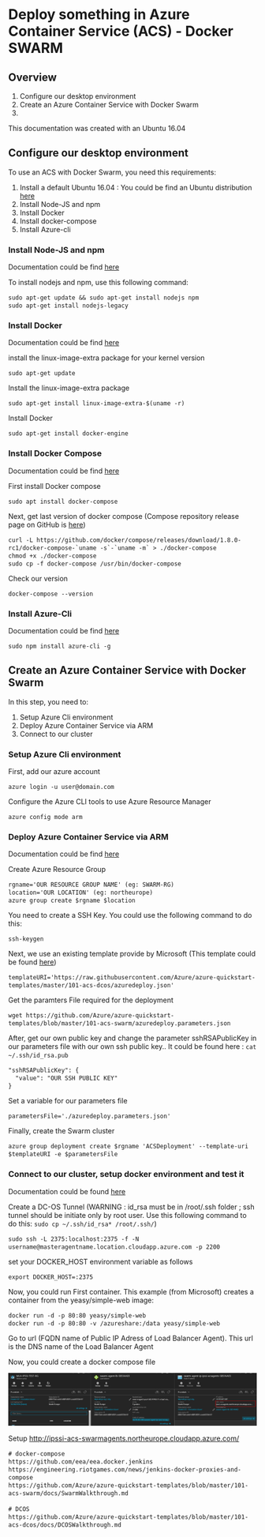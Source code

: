 # Deploy something in Azure Container Service (ACS) - Docker SWARM
## Overview

1. Configure our desktop environment
2. Create an Azure Container Service with Docker Swarm
3.

This documentation was created with an Ubuntu 16.04


## Configure our desktop environment
To use an ACS with Docker Swarm, you need this requirements:

1. Install a default Ubuntu 16.04 : You could be find an Ubuntu distribution [here](http://www.ubuntu.com/download/desktop)
2. Install Node-JS and npm
3. Install Docker
4. Install docker-compose
5. Install Azure-cli

### Install Node-JS and npm
Documentation could be find [here](https://doc.ubuntu-fr.org/nodejs)

To install nodejs and npm, use this following command:

    sudo apt-get update && sudo apt-get install nodejs npm
    sudo apt-get install nodejs-legacy

### Install Docker
Documentation could be find [here](https://docs.docker.com/engine/installation/linux/ubuntulinux/)

install the linux-image-extra package for your kernel version

    sudo apt-get update
Install the linux-image-extra package

    sudo apt-get install linux-image-extra-$(uname -r)
Install Docker

    sudo apt-get install docker-engine

### Install Docker Compose
Documentation could be find [here](https://docs.docker.com/compose/)

First install Docker compose

    sudo apt install docker-compose

Next, get last version of docker compose (Compose repository release page on GitHub is [here](https://github.com/docker/compose/releases))

    curl -L https://github.com/docker/compose/releases/download/1.8.0-rc1/docker-compose-`uname -s`-`uname -m` > ./docker-compose
    chmod +x ./docker-compose
    sudo cp -f docker-compose /usr/bin/docker-compose
Check our version

    docker-compose --version

### Install Azure-Cli
Documentation could be find [here](https://azure.microsoft.com/fr-fr/documentation/articles/xplat-cli-install/)

    sudo npm install azure-cli -g

## Create an Azure Container Service with Docker Swarm
In this step, you need to:
1. Setup Azure Cli environment
2. Deploy Azure Container Service via ARM
3. Connect to our cluster

### Setup Azure Cli environment
First, add our azure account

    azure login -u user@domain.com

Configure the Azure CLI tools to use Azure Resource Manager

    azure config mode arm

### Deploy Azure Container Service via ARM
Documentation could be find [here](https://azure.microsoft.com/en-us/documentation/articles/container-service-deployment/)

Create Azure Resource Group

    rgname='OUR RESOURCE GROUP NAME' (eg: SWARM-RG)
    location='OUR LOCATION' (eg: northeurope)
    azure group create $rgname $location

You need to create a SSH Key. You could use the following command to do this:

    ssh-keygen

Next, we use an existing template provide by Microsoft (This template could be found [here](https://github.com/Azure/azure-quickstart-templates/blob/master/101-acs-swarm/docs/SwarmWalkthrough.md))

    templateURI='https://raw.githubusercontent.com/Azure/azure-quickstart-templates/master/101-acs-dcos/azuredeploy.json'

Get the paramters File required for the deployment

    wget https://github.com/Azure/azure-quickstart-templates/blob/master/101-acs-swarm/azuredeploy.parameters.json

After, get our own public key and change the parameter sshRSAPublicKey in our parameters file with our own ssh public key.. It could be found here : `cat ~/.ssh/id_rsa.pub`

    "sshRSAPublicKey": {
      "value": "OUR SSH PUBLIC KEY"
    }
Set a variable for our parameters file

    parametersFile='./azuredeploy.parameters.json'
Finally, create the Swarm cluster

    azure group deployment create $rgname 'ACSDeployment' --template-uri $templateURI -e $parametersFile
### Connect to our cluster, setup docker environment and test it
Documentation could be found [here](https://azure.microsoft.com/en-us/documentation/articles/container-service-connect/)

Create a DC-OS Tunnel (WARNING : id_rsa must be in /root/.ssh folder ; ssh tunnel should be initiate only by root user. Use this following command to do this: `sudo cp ~/.ssh/id_rsa* /root/.ssh/`)

    sudo ssh -L 2375:localhost:2375 -f -N username@masteragentname.location.cloudapp.azure.com -p 2200
set your DOCKER_HOST environment variable as follows

    export DOCKER_HOST=:2375
Now, you could run First container. This example (from Microsoft) creates a container from the yeasy/simple-web image:

    docker run -d -p 80:80 yeasy/simple-web
    docker run -d -p 80:80 -v /azureshare:/data yeasy/simple-web
Go to url (FQDN name of Public IP Adress of Load Balancer Agent). This url is the DNS name of the Load Balancer Agent

Now, you could create a docker compose file

![How To Find Swarm URL](./media/HowToFindSwarmURL.png)



Setup
    http://ipssi-acs-swarmagents.northeurope.cloudapp.azure.com/

	# docker-compose
	https://github.com/eea/eea.docker.jenkins
	https://engineering.riotgames.com/news/jenkins-docker-proxies-and-compose
	https://github.com/Azure/azure-quickstart-templates/blob/master/101-acs-swarm/docs/SwarmWalkthrough.md

	# DCOS
	https://github.com/Azure/azure-quickstart-templates/blob/master/101-acs-dcos/docs/DCOSWalkthrough.md
